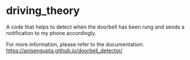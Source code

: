 # driving_theory
A code that helps to detect when the doorbell has been rung and sends a notification to my phone
accordingly.

For more information, please refer to the documentation: https://anisengupta.github.io/doorbell_detector/